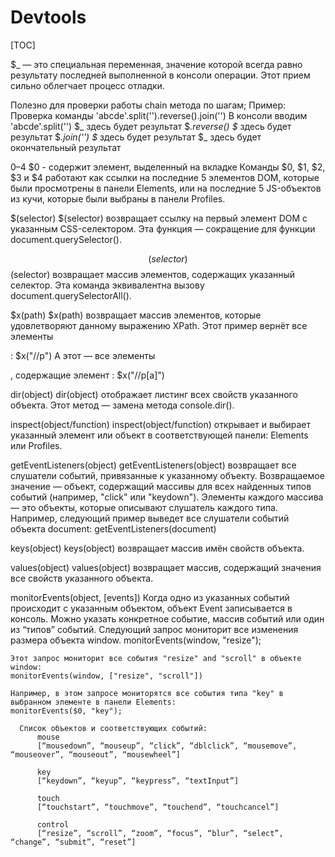 # Devtools

[TOC]

$_ — это специальная переменная, значение которой всегда равно результату последней выполненной в консоли операции.
Этот прием сильно облегчает процесс отладки.

  Полезно для проверки работы chain метода по шагам;
  Пример:
  Проверка команды 'abcde'.split('').reverse().join('')
  В консоли вводим
  'abcde'.split('')
  $_ здесь будет результат
  $_.reverse()
  $_ здесь будет результат
  $_.join('')
  $_ здесь будет результат
  $_ здесь будет окончательный результат

$0–$4
$0 - содержит элемент, выделенный на вкладке
  Команды $0, $1, $2, $3 и $4
   работают как ссылки на последние 5 элементов DOM, которые были просмотрены в панели Elements, или на последние 5 JS-объектов из кучи, которые были выбраны в панели Profiles.

$(selector)
  $(selector) возвращает ссылку на первый элемент DOM с указанным CSS-селектором. Эта функция — сокращение для функции document.querySelector().

$$(selector)
  $$(selector) возвращает массив элементов, содержащих указанный селектор. Эта команда эквивалентна вызову document.querySelectorAll().

$x(path)
  $x(path) возвращает массив элементов, которые удовлетворяют данному выражению XPath.
  Этот пример вернёт все элементы <p>: $x("//p")
  А этот — все элементы <p>, содержащие элемент <a>: $x("//p[a]")

dir(object)
  dir(object) отображает листинг всех свойств указанного объекта. Этот метод — замена метода console.dir().

inspect(object/function)
  inspect(object/function) открывает и выбирает указанный элемент или объект в соответствующей панели: Elements или Profiles.

getEventListeners(object)
  getEventListeners(object) возвращает все слушатели событий, привязанные к указанному объекту.
  Возвращаемое значение — объект, содержащий массивы для всех найденных типов событий (например, "click" или "keydown").
  Элементы каждого массива — это объекты, которые описывают слушатель каждого типа.
  Например, следующий пример выведет все слушатели событий объекта document:
  getEventListeners(document)

keys(object)
  keys(object) возвращает массив имён свойств объекта.

values(object)
values(object) возвращает массив, содержащий значения все свойств указанного объекта.

monitorEvents(object, [events])
  Когда одно из указанных событий происходит с указанным объектом,
  объект Event записывается в консоль.
  Можно указать конкретное событие, массив событий или один из “типов” событий.
    Следующий запрос мониторит все изменения размера объекта window.
    monitorEvents(window, "resize");

    Этот запрос мониторит все события "resize" and "scroll" в объекте window:
    monitorEvents(window, ["resize", "scroll"])

    Например, в этом запросе мониторятся все события типа "key" в выбранном элементе в панели Elements:
    monitorEvents($0, "key");

      Список объектов и соответствующих событий:
          mouse
          [“mousedown”, “mouseup”, “click”, “dblclick”, “mousemove”, “mouseover”, “mouseout”, “mousewheel”]

          key
          [“keydown”, “keyup”, “keypress”, “textInput”]

          touch
          [“touchstart”, “touchmove”, “touchend”, “touchcancel”]

          control
          [“resize”, “scroll”, “zoom”, “focus”, “blur”, “select”, “change”, “submit”, “reset”]
